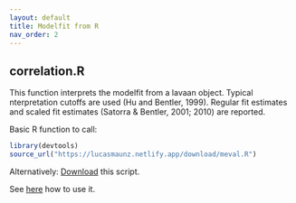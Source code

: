 ```yaml
---
layout: default
title: Modelfit from R
nav_order: 2
---
```



## correlation.R

This function interprets the modelfit from a lavaan object. Typical nterpretation cutoffs are used (Hu and Bentler, 1999). Regular fit estimates and scaled fit estimates (Satorra & Bentler, 2001; 2010) are reported.  

Basic R function to call:
  
``` r
library(devtools)
source_url("https://lucasmaunz.netlify.app/download/meval.R")
```

Alternatively: [Download](/download/meval.R) this script. 
  
See [here](/docs/Screening/#correlation-table) how to use it.

